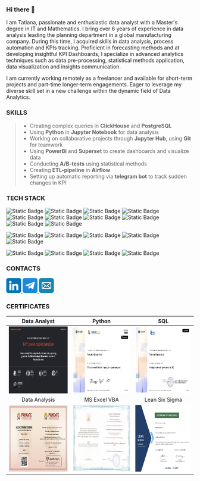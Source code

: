 ### Hi there :wave:
I am Tatiana, passionate and enthusiastic data analyst with a Master's degree in IT and Mathematics. I bring over 6 years of experience in data analysis leading the planning department in a global manufacturing company. During this time, I acquired skills in data analysis, process automation and KPIs tracking. Proficient in forecasting methods and at developing insightful KPI Dashboards, I specialize in advanced analytics techniques such as data pre-processing, statistical methods application, data visualization and insights communication.

I am currently working remotely as a freelancer and available for short-term projects and part-time longer-term engagements. Eager to leverage my diverse skill set in a new challenge within the dynamic field of Data Analytics.

### SKILLS
> * Creating complex queries in **ClickHouse** and **PostgreSQL**
> * Using **Python** in **Jupyter Notebook** for data analysis
> * Working on collaborative projects through **Jupyter Hub**, using **Git** for teamwork
> * Using **PowerBI** and **Superset** to create dashboards and visualize data
> * Conducting **A/B-tests** using statistical methods
> * Creating **ETL-pipeline** in **Airflow**
> * Setting up automatic reporting via **telegram bot** to track sudden changes in KPI

### TECH STACK 

![Static Badge](https://img.shields.io/badge/python-python?style=for-the-badge&logo=python&logoColor=white&color=%233776AB)
![Static Badge](https://img.shields.io/badge/pandas-python?style=for-the-badge&logo=pandas&logoColor=white&color=%23150458)
![Static Badge](https://img.shields.io/badge/numpy-numpy?style=for-the-badge&logo=numpy&logoColor=white&color=%23013243)
![Static Badge](https://img.shields.io/badge/matplotlib-matplotlib?style=for-the-badge&color=%23447099)
![Static Badge](https://img.shields.io/badge/seaborn-seaborn?style=for-the-badge&color=%234B1E78)
![Static Badge](https://img.shields.io/badge/scipy-scipy?style=for-the-badge&logo=scipy&logoColor=white&color=%238CAAE6)
![Static Badge](https://img.shields.io/badge/tensorflow-tensorflow?style=for-the-badge&logo=tensorflow&logoColor=white&color=%23FF6F00)
![Static Badge](https://img.shields.io/badge/causalimpact-causalimpact?style=for-the-badge&color=%23333333)
![Static Badge](https://img.shields.io/badge/orbit-orbit?style=for-the-badge&color=%23233A51)
![Static Badge](https://img.shields.io/badge/arviz-arviz?style=for-the-badge&color=%233EAAAF)

![Static Badge](https://img.shields.io/badge/postgresql-postgresql?style=for-the-badge&logo=postgresql&logoColor=white&color=%234169E1)
![Static Badge](https://img.shields.io/badge/clickhouse-clickhouse?style=for-the-badge&logo=clickhouse&logoColor=white&color=%23FFCC01)
![Static Badge](https://img.shields.io/badge/redash-redash?style=for-the-badge&logo=redash&logoColor=white&color=%23FF7964)
![Static Badge](https://img.shields.io/badge/apache_superset-apache_superset?style=for-the-badge&logo=apachesuperset&logoColor=white&color=%2320A6C9)
![Static Badge](https://img.shields.io/badge/power_bi-power_bi?style=for-the-badge&color=%23ECD53F)

![Static Badge](https://img.shields.io/badge/jupyter-jupyter?style=for-the-badge&logo=jupyter&logoColor=white&color=%23F37626)
![Static Badge](https://img.shields.io/badge/apache_airflow-apacheairflow?style=for-the-badge&logo=apacheairflow&logoColor=white&color=%23017CEE)
![Static Badge](https://img.shields.io/badge/gitlab-gitlab?style=for-the-badge&logo=gitlab&logoColor=white&color=%23FC6D26)
![Static Badge](https://img.shields.io/badge/telegram_bot-telegram_bot?style=for-the-badge&logo=telegram&logoColor=white&color=%2326A5E4)
    
### CONTACTS

<a href="https://www.linkedin.com/in/tatianavoronkova" target="_blank">
  <img src="icons/linkedin.png" width="40" height="40">
</a>
<a href="https://t.me/t_n_ya" target="_blank">
  <img src="icons/telegram.png" width="40" height="40">
</a>
<a href="mailto:voronkova.cv@gmail.com" target="_blank">
  <img src="icons/mail-blue 512.png" width="40" height="40">
</a>

### CERTIFICATES
|Data Analyst|Python|SQL|
|:---:|:---:|:---:|
|<img src="icons/KarpovCourses_SimulatorDA_en.jpg" width="300" height="180"> | <img src="icons/stepik-certificate-python-advanced.jpg" width="300" height="180">|<img src="icons/stepik-certificate-sql.jpg" width="300" height="180">|
|Data Analysis|MS Excel VBA|Lean Six Sigma|
|<img src="icons/data-analysis-ranepa.jpg" width="300" height="180"> | <img src="icons/MS_Excel_VBA.jpg" width="300" height="180"> | <img src="icons/Tatyana_Zelentsova_Bronze_Certification.jpg" width="300" height="180"> |
